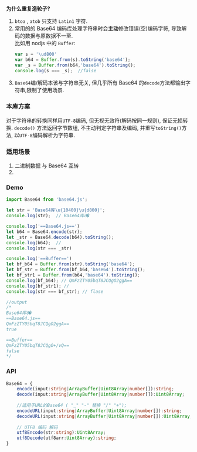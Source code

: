 **为什么重复造轮子?**
1. `btoa` , `atob` 只支持 `Latin1` 字符.
2. 常用的的 Base64 编码库处理字符串时会**主动**修改错误(空)编码字符, 导致解码的数据与原数据不一至.  
   比如用 nodjs 中的 `Buffer`:
    ```js
    var s = '\ud800'
    var b64 = Buffer.from(s).toString('base64');
    var _s = Buffer.from(b64,'base64').toString();
    console.log(s === _s);  //false
    ```
3. `Base64`编/解码本该与字符串无关, 但几乎所有 Base64 的`decode`方法都输出字符串,限制了使用场景.

### 本库方案
对于字符串的转换同样用`UTF-8`编码, 但无视无效符(解码按同一规则), 保证无损转换.
`decode()` 方法返回字节数组, 不主动判定字符串及编码, 并重写`toString()`方法, 以`UTF-8`编码解析为字符串.

### 适用场景
1. 二进制数据 与 Base64 互转
2. 

### Demo
```js
import Base64 from 'base64.js';

let str = 'Base64库\u{10400}\u{d800}'; 
console.log(str);  // Base64库𐐀�

console.log('==Base64.js==')
let b64 = Base64.encode(str);
let _str = Base64.decode(b64).toString();
console.log(b64);  // 
console.log(str === _str)

console.log('==Buffer==')
let bf_b64 = Buffer.from(str).toString('base64');
let bf_str = Buffer.from(bf_b64,'base64').toString();
let bf_str1 = Buffer.from(b64,'base64').toString();
console.log(bf_b64); // QmFzZTY05bqT8JCQgO2ggA==
console.log(bf_str1); // 
console.log(str === bf_str); // flase

//output
/*
Base64库𐐀�
==Base64.js==
QmFzZTY05bqT8JCQgO2ggA==
true

==Buffer==
QmFzZTY05bqT8JCQgO+/vQ==
false
*/
```

### API
```ts
Base64 = {
	encode(input:string|ArrayBuffer|Uint8Array|number[]):string;
	decode(input:string|ArrayBuffer|Uint8Array|number[]):Uint8Array;
	
	//适用于URL的Base64 ( "_" "-" 替换 "/" "+");
	encodeURL(input:string|ArrayBuffer|Uint8Array|number[]):string;
	decodeURL(input:string|ArrayBuffer|Uint8Array|number[]):Uint8Array;
	
	// UTF8 编码 解码
	utf8Encode(str:string):Uint8Array;
	utf8Decode(utf8arr:Uint8Array):string;
}
```